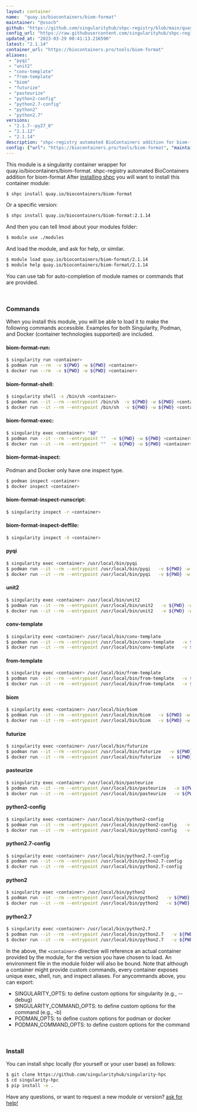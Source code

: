 ```yaml
---
layout: container
name:  "quay.io/biocontainers/biom-format"
maintainer: "@vsoch"
github: "https://github.com/singularityhub/shpc-registry/blob/main/quay.io/biocontainers/biom-format/container.yaml"
config_url: "https://raw.githubusercontent.com/singularityhub/shpc-registry/main/quay.io/biocontainers/biom-format/container.yaml"
updated_at: "2023-03-29 00:41:13.216590"
latest: "2.1.14"
container_url: "https://biocontainers.pro/tools/biom-format"
aliases:
 - "pyqi"
 - "unit2"
 - "conv-template"
 - "from-template"
 - "biom"
 - "futurize"
 - "pasteurize"
 - "python2-config"
 - "python2.7-config"
 - "python2"
 - "python2.7"
versions:
 - "2.1.7--py27_0"
 - "2.1.12"
 - "2.1.14"
description: "shpc-registry automated BioContainers addition for biom-format"
config: {"url": "https://biocontainers.pro/tools/biom-format", "maintainer": "@vsoch", "description": "shpc-registry automated BioContainers addition for biom-format", "latest": {"2.1.14": "sha256:49a81ddb5aedb5be7cb77509ec360075c4c2371e768a53cf52fbf8f7f0e41452"}, "tags": {"2.1.7--py27_0": "sha256:26f1d5f7fdbe14881c73b0c8530e772e616c7684a4d8b7d1031860646286551c", "2.1.12": "sha256:b958db2587da58dd22a2e08e09c0207b3625091ca5555a855e77ee18b915c5c2", "2.1.14": "sha256:49a81ddb5aedb5be7cb77509ec360075c4c2371e768a53cf52fbf8f7f0e41452"}, "docker": "quay.io/biocontainers/biom-format", "aliases": {"pyqi": "/usr/local/bin/pyqi", "unit2": "/usr/local/bin/unit2", "conv-template": "/usr/local/bin/conv-template", "from-template": "/usr/local/bin/from-template", "biom": "/usr/local/bin/biom", "futurize": "/usr/local/bin/futurize", "pasteurize": "/usr/local/bin/pasteurize", "python2-config": "/usr/local/bin/python2-config", "python2.7-config": "/usr/local/bin/python2.7-config", "python2": "/usr/local/bin/python2", "python2.7": "/usr/local/bin/python2.7"}}
---
```


This module is a singularity container wrapper for quay.io/biocontainers/biom-format.
shpc-registry automated BioContainers addition for biom-format
After [installing shpc](#install) you will want to install this container module:


```bash
$ shpc install quay.io/biocontainers/biom-format
```

Or a specific version:

```bash
$ shpc install quay.io/biocontainers/biom-format:2.1.14
```

And then you can tell lmod about your modules folder:

```bash
$ module use ./modules
```

And load the module, and ask for help, or similar.

```bash
$ module load quay.io/biocontainers/biom-format/2.1.14
$ module help quay.io/biocontainers/biom-format/2.1.14
```

You can use tab for auto-completion of module names or commands that are provided.

<br>

### Commands

When you install this module, you will be able to load it to make the following commands accessible.
Examples for both Singularity, Podman, and Docker (container technologies supported) are included.

#### biom-format-run:

```bash
$ singularity run <container>
$ podman run --rm  -v ${PWD} -w ${PWD} <container>
$ docker run --rm  -v ${PWD} -w ${PWD} <container>
```

#### biom-format-shell:

```bash
$ singularity shell -s /bin/sh <container>
$ podman run --it --rm --entrypoint /bin/sh  -v ${PWD} -w ${PWD} <container>
$ docker run --it --rm --entrypoint /bin/sh  -v ${PWD} -w ${PWD} <container>
```

#### biom-format-exec:

```bash
$ singularity exec <container> "$@"
$ podman run --it --rm --entrypoint ""  -v ${PWD} -w ${PWD} <container> "$@"
$ docker run --it --rm --entrypoint ""  -v ${PWD} -w ${PWD} <container> "$@"
```

#### biom-format-inspect:

Podman and Docker only have one inspect type.

```bash
$ podman inspect <container>
$ docker inspect <container>
```

#### biom-format-inspect-runscript:

```bash
$ singularity inspect -r <container>
```

#### biom-format-inspect-deffile:

```bash
$ singularity inspect -d <container>
```


#### pyqi

```bash
$ singularity exec <container> /usr/local/bin/pyqi
$ podman run --it --rm --entrypoint /usr/local/bin/pyqi   -v ${PWD} -w ${PWD} <container> -c " $@"
$ docker run --it --rm --entrypoint /usr/local/bin/pyqi   -v ${PWD} -w ${PWD} <container> -c " $@"
```


#### unit2

```bash
$ singularity exec <container> /usr/local/bin/unit2
$ podman run --it --rm --entrypoint /usr/local/bin/unit2   -v ${PWD} -w ${PWD} <container> -c " $@"
$ docker run --it --rm --entrypoint /usr/local/bin/unit2   -v ${PWD} -w ${PWD} <container> -c " $@"
```


#### conv-template

```bash
$ singularity exec <container> /usr/local/bin/conv-template
$ podman run --it --rm --entrypoint /usr/local/bin/conv-template   -v ${PWD} -w ${PWD} <container> -c " $@"
$ docker run --it --rm --entrypoint /usr/local/bin/conv-template   -v ${PWD} -w ${PWD} <container> -c " $@"
```


#### from-template

```bash
$ singularity exec <container> /usr/local/bin/from-template
$ podman run --it --rm --entrypoint /usr/local/bin/from-template   -v ${PWD} -w ${PWD} <container> -c " $@"
$ docker run --it --rm --entrypoint /usr/local/bin/from-template   -v ${PWD} -w ${PWD} <container> -c " $@"
```


#### biom

```bash
$ singularity exec <container> /usr/local/bin/biom
$ podman run --it --rm --entrypoint /usr/local/bin/biom   -v ${PWD} -w ${PWD} <container> -c " $@"
$ docker run --it --rm --entrypoint /usr/local/bin/biom   -v ${PWD} -w ${PWD} <container> -c " $@"
```


#### futurize

```bash
$ singularity exec <container> /usr/local/bin/futurize
$ podman run --it --rm --entrypoint /usr/local/bin/futurize   -v ${PWD} -w ${PWD} <container> -c " $@"
$ docker run --it --rm --entrypoint /usr/local/bin/futurize   -v ${PWD} -w ${PWD} <container> -c " $@"
```


#### pasteurize

```bash
$ singularity exec <container> /usr/local/bin/pasteurize
$ podman run --it --rm --entrypoint /usr/local/bin/pasteurize   -v ${PWD} -w ${PWD} <container> -c " $@"
$ docker run --it --rm --entrypoint /usr/local/bin/pasteurize   -v ${PWD} -w ${PWD} <container> -c " $@"
```


#### python2-config

```bash
$ singularity exec <container> /usr/local/bin/python2-config
$ podman run --it --rm --entrypoint /usr/local/bin/python2-config   -v ${PWD} -w ${PWD} <container> -c " $@"
$ docker run --it --rm --entrypoint /usr/local/bin/python2-config   -v ${PWD} -w ${PWD} <container> -c " $@"
```


#### python2.7-config

```bash
$ singularity exec <container> /usr/local/bin/python2.7-config
$ podman run --it --rm --entrypoint /usr/local/bin/python2.7-config   -v ${PWD} -w ${PWD} <container> -c " $@"
$ docker run --it --rm --entrypoint /usr/local/bin/python2.7-config   -v ${PWD} -w ${PWD} <container> -c " $@"
```


#### python2

```bash
$ singularity exec <container> /usr/local/bin/python2
$ podman run --it --rm --entrypoint /usr/local/bin/python2   -v ${PWD} -w ${PWD} <container> -c " $@"
$ docker run --it --rm --entrypoint /usr/local/bin/python2   -v ${PWD} -w ${PWD} <container> -c " $@"
```


#### python2.7

```bash
$ singularity exec <container> /usr/local/bin/python2.7
$ podman run --it --rm --entrypoint /usr/local/bin/python2.7   -v ${PWD} -w ${PWD} <container> -c " $@"
$ docker run --it --rm --entrypoint /usr/local/bin/python2.7   -v ${PWD} -w ${PWD} <container> -c " $@"
```



In the above, the `<container>` directive will reference an actual container provided
by the module, for the version you have chosen to load. An environment file in the
module folder will also be bound. Note that although a container
might provide custom commands, every container exposes unique exec, shell, run, and
inspect aliases. For anycommands above, you can export:

 - SINGULARITY_OPTS: to define custom options for singularity (e.g., --debug)
 - SINGULARITY_COMMAND_OPTS: to define custom options for the command (e.g., -b)
 - PODMAN_OPTS: to define custom options for podman or docker
 - PODMAN_COMMAND_OPTS: to define custom options for the command

<br>

### Install

You can install shpc locally (for yourself or your user base) as follows:

```bash
$ git clone https://github.com/singularityhub/singularity-hpc
$ cd singularity-hpc
$ pip install -e .
```

Have any questions, or want to request a new module or version? [ask for help!](https://github.com/singularityhub/singularity-hpc/issues)